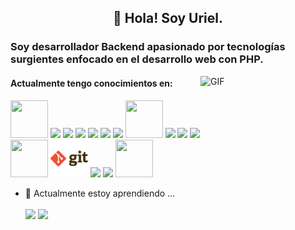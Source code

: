 <h2 align="center">👋 Hola! Soy Uriel.</h2>
<p align="center">
</p>

<h3>Soy desarrollador Backend apasionado por tecnologías surgientes enfocado en el desarrollo web con PHP.</h3>
<img align="right" alt="GIF" src="https://media.giphy.com/media/vzO0Vc8b2VBLi/giphy.gif" width="200" height="150" />

<h4>Actualmente tengo conocimientos en: </h4>

<code><img height="60" width="60" src="https://cdn.worldvectorlogo.com/logos/php-1.svg"></code>
<code><img height="60" src="https://cdn.worldvectorlogo.com/logos/laravel-2.svg"></code>
<code><img height="60" src="https://i0.wp.com/courseclub.net/wp-content/uploads/2018/10/65432123.png?resize=400%2C400&ssl=1"></code>
<code><img height="60" src="https://laravel-livewire.com/img/twitter.png"></code>
<code><img height="60" src="https://cdn.worldvectorlogo.com/logos/composer.svg"></code>
<code><img height="60" src="https://cdn.worldvectorlogo.com/logos/logo-javascript.svg"></code>
<code><img height="60" src="https://cdn.worldvectorlogo.com/logos/react-2.svg"></code>
<code><img height="60" width="60" src="https://cdn.worldvectorlogo.com/logos/jquery-2.svg"></code>
<code><img height="60" src="https://cdn.worldvectorlogo.com/logos/html5.svg"></code>
<code><img height="60" src="https://cdn.worldvectorlogo.com/logos/css-5.svg"></code>
<code><img height="60"  src="https://cdn.worldvectorlogo.com/logos/bootstrap-4.svg"></code>
<code><img height="60" width="60" src="https://cdn.worldvectorlogo.com/logos/npm.svg"></code>
<code><img height="60" src="https://raw.githubusercontent.com/github/explore/80688e429a7d4ef2fca1e82350fe8e3517d3494d/topics/git/git.png"></code>
<code><img height="60" src="https://cdn.worldvectorlogo.com/logos/mysql-6.svg"></code>
<code><img height="60" src="https://cdn.worldvectorlogo.com/logos/postgresql.svg"></code>
<code><img height="60" width="60" src="https://cdn.worldvectorlogo.com/logos/logo-ubuntu-no-r-black-orange-hex.svg"></code>

- 🌱 Actualmente estoy aprendiendo ...
  <br><br>
  <img height="60" src="https://cdn.worldvectorlogo.com/logos/vue-js-1.svg">
  <img height="60" src="https://cdn.worldvectorlogo.com/logos/c--4.svg">

<!--
**UriReyes/urireyes** is a ✨ _special_ ✨ repository because its `README.md` (this file) appears on your GitHub profile.

Here are some ideas to get you started:

- 🔭 I’m currently working on ...
- 🌱 I’m currently learning ...
- 👯 I’m looking to collaborate on ...
- 🤔 I’m looking for help with ...
- 💬 Ask me about ...
- 📫 How to reach me: ...
- 😄 Pronouns: ...
- ⚡ Fun fact: ...
-->
